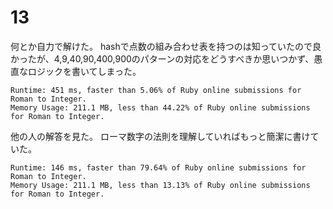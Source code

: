 # 13

何とか自力で解けた。
hashで点数の組み合わせ表を持つのは知っていたので良かったが、4,9,40,90,400,900のパターンの対応をどうすべきか思いつかず、愚直なロジックを書いてしまった。

```
Runtime: 451 ms, faster than 5.06% of Ruby online submissions for Roman to Integer.
Memory Usage: 211.1 MB, less than 44.22% of Ruby online submissions for Roman to Integer.
```

他の人の解答を見た。
ローマ数字の法則を理解していればもっと簡潔に書けていた。

```
Runtime: 146 ms, faster than 79.64% of Ruby online submissions for Roman to Integer.
Memory Usage: 211.1 MB, less than 13.13% of Ruby online submissions for Roman to Integer.
```
